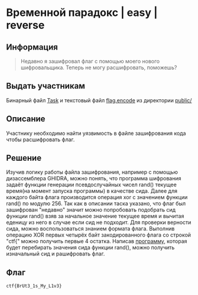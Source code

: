 # Временной парадокс | easy | reverse

## Информация
> Недавно я зашифровал флаг с помощью моего нового шифровальщика. Теперь не могу расшифровать, поможешь?

## Выдать участникам
Бинарный файл [Task](public/Task) и текстовый файл [flag.encode](public/flag.encode) из директории [public/](public/)

## Описание
Участнику необходимо найти уязвимость в файле зашифрования кода чтобы расшифровать флаг.

## Решение
Изучив логику работы файла зашифрования, например с помощью дизассемблера GHIDRA, можно понять, что программа шифрования задаёт функции генерации псевдослучайных чисел rand() текущее время(на момент запуска программы) в качестве сида. Далее для каждого байта флага производится операция xor с значением функции rand() по модулю 256. Так как в описании таска указано, что флаг был зашифрован "недавно" значит можно попробовать подобрать сид функции rand() взяв за начальное значение текущее время и вычитая еденицу из него в случае если сид не подходит. Для проверки верности сида, можно воспользоваться знанием формата флага. Выполнив операцию XOR первых четырёх байт закодированного флага со строкой "ctf{" можно получить первые 4 остатка. Написав [программу](solve/solve.cpp), которая будет перебирать значения сида функции rand(), можно получить изначальный сид и рашифровать флаг.

## Флаг
`ctf{BrUt3_1s_My_L1v3}`
